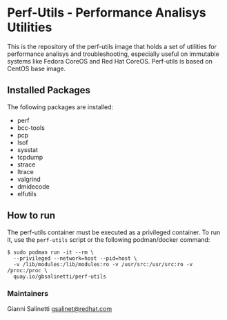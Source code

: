# Perf-Utils - Performance Analisys Utilities

This is the repository of the perf-utils image that holds a set of utilities
for performance analisys and troubleshooting, especially useful on immutable
systems like Fedora CoreOS and Red Hat CoreOS.
Perf-utils is based on CentOS base image.

## Installed Packages
The following packages are installed:
- perf
- bcc-tools
- pcp
- lsof
- sysstat
- tcpdump
- strace
- ltrace
- valgrind
- dmidecode
- elfutils

## How to run
The perf-utils container must be executed as a privileged container. 
To run it, use the `perf-utils` script or the following podman/docker command:
```
$ sudo podman run -it --rm \
  --privileged --network=host --pid=host \
  -v /lib/modules:/lib/modules:ro -v /usr/src:/usr/src:ro -v /proc:/proc \
  quay.io/gbsalinetti/perf-utils
```

### Maintainers
Gianni Salinetti <gsalinet@redhat.com>

